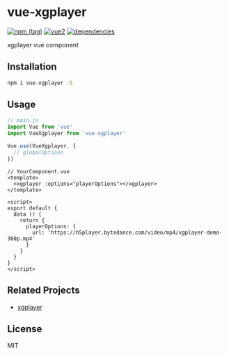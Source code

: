 # vue-xgplayer
[![npm (tag)](https://img.shields.io/npm/v/vue-xgplayer.svg)](https://npmjs.com/package/vue-xgplayer)
[![vue2](https://img.shields.io/badge/vue-2.x-brightgreen.svg)](https://vuejs.org/)
[![dependencies](https://img.shields.io/david/savokiss/vue-xgplayer.svg)]()

xgplayer vue component

## Installation
```bash
npm i vue-xgplayer -S
```

## Usage
```js
// main.js
import Vue from 'vue'
import VueXgplayer from 'vue-xgplayer'

Vue.use(VueXgplayer, {
  // globalOptions
})
```

```vue
// YourComponent.vue
<template>
  <xgplayer :options="playerOptions"></xgplayer>
</template>

<script>
export default {
  data () {
    return {
      playerOptions: {
        url: 'https://h5player.bytedance.com/video/mp4/xgplayer-demo-360p.mp4'
      }
    }
  }
}
</script>
```

## Related Projects
- [xgplayer](https://github.com/bytedance/xgplayer)

## License
MIT
